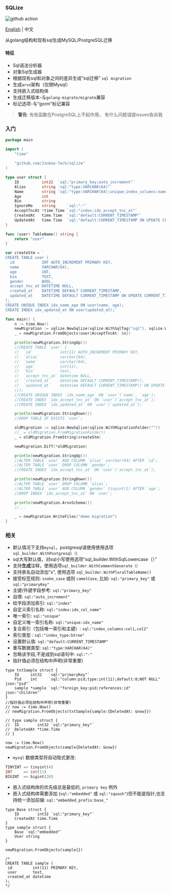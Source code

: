 ### SQLize

![github action](https://github.com/Jinboo-Tech/sqlize/actions/workflows/go.yml/badge.svg)

[English](README.md) | 中文

从golang结构和现有sql生成MySQL/PostgreSQL迁移 

#### 特征

+ Sql语法分析器
+ 对象Sql生成器
+ 根据现有sql和对象之间的差异生成“sql迁移” `sql migration`
+ 生成`arvo`架构（仅限Mysql）
+ 支持嵌入式结构体
+ 生成迁移版本-与`golang-migrate/migrate`兼容 
+ 标记选项-与“gorm”标记兼容

> **警告**: 有些函数在PostgreSQL上不起作用， 有什么问题请提issues告诉我

### 入门 

```go
package main

import (
	"time"
	
	"github.com/Jinboo-Tech/sqlize"
)

type user struct {
	ID          int32  `sql:"primary_key;auto_increment"`
	Alias       string `sql:"type:VARCHAR(64)"`
	Name        string `sql:"type:VARCHAR(64);unique;index_columns:name,age"`
	Age         int
	Bio         string
	IgnoreMe    string     `sql:"-"`
	AcceptTncAt *time.Time `sql:"index:idx_accept_tnc_at"`
	CreatedAt   time.Time  `sql:"default:CURRENT_TIMESTAMP"`
	UpdatedAt   time.Time  `sql:"default:CURRENT_TIMESTAMP ON UPDATE CURRENT_TIMESTAMP;index:idx_updated_at"`
}

func (user) TableName() string {
	return "user"
}

var createStm = `
CREATE TABLE user (
  id            INT AUTO_INCREMENT PRIMARY KEY,
  name          VARCHAR(64),
  age           INT,
  bio           TEXT,
  gender        BOOL,
  accept_tnc_at DATETIME NULL,
  created_at    DATETIME DEFAULT CURRENT_TIMESTAMP,
  updated_at    DATETIME DEFAULT CURRENT_TIMESTAMP ON UPDATE CURRENT_TIMESTAMP
);
CREATE UNIQUE INDEX idx_name_age ON user(name, age);
CREATE INDEX idx_updated_at ON user(updated_at);`

func main() {
	n := time.Now()
	newMigration := sqlize.NewSqlize(sqlize.WithSqlTag("sql"), sqlize.WithMigrationFolder(""))
	_ = newMigration.FromObjects(user{AcceptTncAt: &n})

	println(newMigration.StringUp())
	//CREATE TABLE `user` (
	//	`id`            int(11) AUTO_INCREMENT PRIMARY KEY,
	//	`alias`         varchar(64),
	//	`name`          varchar(64),
	//	`age`           int(11),
	//	`bio`           text,
	//	`accept_tnc_at` datetime NULL,
	//	`created_at`    datetime DEFAULT CURRENT_TIMESTAMP(),
	//	`updated_at`    datetime DEFAULT CURRENT_TIMESTAMP() ON UPDATE CURRENT_TIMESTAMP()
	//);
	//CREATE UNIQUE INDEX `idx_name_age` ON `user`(`name`, `age`);
	//CREATE INDEX `idx_accept_tnc_at` ON `user`(`accept_tnc_at`);
	//CREATE INDEX `idx_updated_at` ON `user`(`updated_at`);

	println(newMigration.StringDown())
	//DROP TABLE IF EXISTS `user`;

	oldMigration := sqlize.NewSqlize(sqlize.WithMigrationFolder(""))
	//_ = oldMigration.FromMigrationFolder()
	_ = oldMigration.FromString(createStm)

	newMigration.Diff(*oldMigration)

	println(newMigration.StringUp())
	//ALTER TABLE `user` ADD COLUMN `alias` varchar(64) AFTER `id`;
	//ALTER TABLE `user` DROP COLUMN `gender`;
	//CREATE INDEX `idx_accept_tnc_at` ON `user`(`accept_tnc_at`);

	println(newMigration.StringDown())
	//ALTER TABLE `user` DROP COLUMN `alias`;
	//ALTER TABLE `user` ADD COLUMN `gender` tinyint(1) AFTER `age`;
	//DROP INDEX `idx_accept_tnc_at` ON `user`;

	println(newMigration.ArvoSchema())
	//...

	_ = newMigration.WriteFiles("demo migration")
}
```

### 相关

* 默认情况下支持`mysql`，postgresql请使用使用选项`sql_builder.WithPostgresql（）`
* sql大写默认值，对sql小写使用选项“sql_builder.WithSqlLowercase（）”
* 支持**生成**注释，使用选项`sql_builder.WithCommentGenerate（）`
* 支持表名自动添加"s", 使用选项 `sql_builder.WithPluralTableName()`
* 接受标签规则: `snake_case` 或则 `camelCase`, 比如: `sql:"primary_key"` 或 `sql:"primaryKey"`
* 主键/外键字段参考: `sql:"primary_key"`
* 自增: `sql:"auto_increment"`
* 给字段添加索引: `sql:"index"`
* 自定义索引名称: `sql:"index:idx_col_name"`
* 唯一索引: `sql:"unique"`
* 自定义唯一索引名称: `sql:"unique:idx_name"`
* 复合索引（包括唯一索引和主键）: `sql:"index_columns:col1,col2"`
* 索引类型 : `sql:"index_type:btree"`
* 设置默认值: `sql:"default:CURRENT_TIMESTAMP"`
* 重写数据类型: `sql:"type:VARCHAR(64)"`
* 忽略该字段,不是成到sql语句中: `sql:"-"`
* 指针值必须在结构中声明(非常重要)

```golang
type txtSample struct {
	ID     int32   `sql:"primaryKey"`
	Pid    int     `sql:"column:pid;type:int(11);default:0;NOT NULL" json:"pid"`
	sample *sample `sql:"foreign_key:pid;references:id" json:"children"`
}
//指针值必须在结构中声明(非常重要)
// now := time.Now()
// newMigration.FromObjects(txtSample{sample:{DeletedAt: &now}})

// type sample struct {
// 	ID        int32 `sql:"primary_key"`
// 	DeletedAt *time.Time
// }

now := time.Now()
newMigration.FromObjects(sample{DeletedAt: &now})
```

* `mysql` 数据类型将自动隐式更改:

```sql
TINYINT => tinyint(4)
INT     => int(11)
BIGINT  => bigint(20)
```

* 嵌入式结构体的优先级总是最低的,  `primary key` 例外
* 嵌入式结构体需要添加 (`sql:"embedded"` 或 `sql:"squash"`)但不能是指针,也支持统一添加前缀: `sql:"embedded_prefix:base_"`

```golang
type Base struct {
	ID        int32 `sql:"primary_key"`
	CreatedAt time.Time
}
type sample struct {
	Base `sql:"embedded"`
	User string
}

newMigration.FromObjects(sample{})

/*
CREATE TABLE sample (
 id         int(11) PRIMARY KEY,
 user       text,
 created_at datetime
);
*/
```

